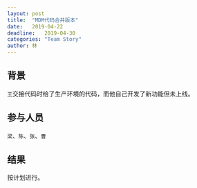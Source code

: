 ```yaml
---
layout: post
title:  "MDM代码合并版本"
date:   2019-04-22
deadline:   2019-04-30
categories: "Team Story"
author: 林
---
```

## 背景
`王`交接代码时给了生产环境的代码，而他自己开发了新功能但未上线。

## 参与人员
`梁`、`陈`、`张`、`曹`

## 结果
按计划进行。